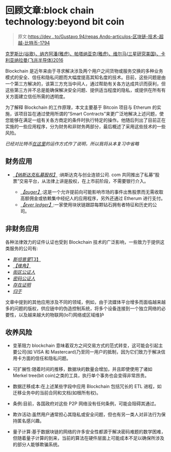 # 回顾文章:block chain technology:beyond bit coin

> 原文:[https://dev . to/Gustavo 94/repas Ando-articulos-区块链-技术-超越-比特币-1794](https://dev.to/gustavo94/repasando-articulos-blockchain-technology-beyond-bitcoin-1794)

[克罗斯比(谷歌)、纳齐阿潘(雅虎)、帕塔纳亚克(雅虎)、维尔马(三星研究美国)、卡利亚纳拉曼(飞兆半导体)2016](https://j2-capital.com/wp-content/uploads/2017/11/AIR-2016-Blockchain.pdf)

Blockchain 是近年来由于寻求解决涉及两个用户之间货物或服务交换的多种业务模式的安全、信任和隐私问题而大幅度提高其知名度的技术。目前，这些问题是由一个第三方解决的，该第三方充当中间人，通过帮助有关各方达成共识而获利，但这些第三方并不总是能确保解决安全问题、提供适当程度的隐私，或提供在所有有关方面建立信任所需的透明度。

为了解释 Blockchain 的工作原理，本文主要基于 Bitcoin 项目与 Etherum 的实施，该项目旨在通过使用所谓的“Smart Contracts”来更广泛地解决上述问题，使您能够在满足一组有关各方商定的条件时执行特定的操作。他随后列出了目前正在实施的一些应用程序，分为财务和非财务两部分，最后概述了采用这些技术的一些风险。

*已经对比特币[在这里](https://dev.to/gustavo94/bitcoin-a-peer-to-peer-electronic-cash-system-26b6)的运作方式作了说明，所以我将从本复习中省略*

## [](#aplicaciones-financieras)财务应用

*   [*【纳斯达克私募股权】*](https://chain.com/sequence/) :纳斯达克与创业连锁公司. com 共同推出了私募“股票”交易平台，从法律上讲是股权，在上市前阶段，不需要银行介入。

    *   [*【auger】*](https://www.augur.net):这是一个允许提前向可能影响市场的事件出售股票而无需收取高额佣金或依赖集中经纪人的应用程序，另外还通过 Etherum 进行支付。
    *   [*【ever ledger】*](https://www.everledger.io/about-us/about):一家使用块状链跟踪每颗钻石拥有者特征和历史的公司。

## [](#aplicaciones-no-financieras)非财务应用

各种法律效力的证件认证也受到 Blockchain 技术的广泛影响，一些致力于提供这类服务的公司有:

*   [*斯坦普里*T3】](https://stampery.com/)
*   [*【维角】*](https://viacoin.org/)
*   [*街区公证人*](https://www.blocknotary.com/)
*   [*密码公证人*](https://www.ccn.com/crypto-public-notary-uses-bitcoin-block-chain-notarize-digital-content)
*   [*存在证明*](https://proofofexistence.com/)
*   [*归于*](//www.ascribe.io)

文章中提到的其他应用涉及不同的领域，例如，由于流媒体平台增多而面临越来越多的问题的版权，供应链中的伪造控制系统，将多个设备连接到一个独立网络的必要性，以及越来越大的物联网(IoT)网络或区域维护

## [](#riesgos-de-adopci%C3%B3n)收养风险

*   变革阻力 blockchain 意味着双方之间交易方式的范式转变，这可能会引起主要公司(如 VISA 和 Mastercard)乃至同一用户的抵制，因为它们致力于解决信用卡方面的信任和隐私问题。

*   可扩展性:随着时间的推移，数据块的数量会增加，并且即使使用了诸如 Merkel tree(bit coin)之类的工具，执行单个事务也会变得非常昂贵。

*   数据迁移成本:在上述某些字段中应用 Blockchain 包括冗长的 ETL 进程，如迁移业务中的当前合同和文档(如根所有权)。

*   条例:目前，各国政府对这些 P2P 网络没有任何条例，可能会阻碍其通过。

*   欺诈活动:虽然用户通常担心其隐私或安全问题，但也有另一类人对非法行为保持匿名感兴趣。

*   量子计算:基于数据块链的网络的许多安全性都源于解决密码难题的数学困难，但随着量子计算的到来，当前的算法在硬件层面上可能成本不足以确保所涉及的部分人能够欺骗系统。